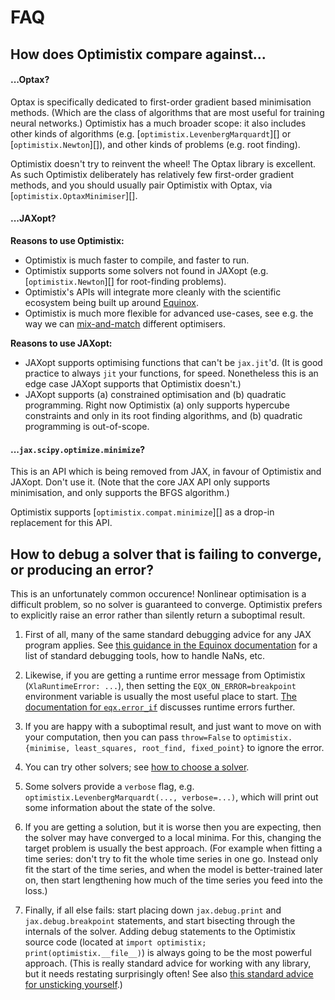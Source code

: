 # FAQ

## How does Optimistix compare against...

#### ...Optax?

Optax is specifically dedicated to first-order gradient based minimisation methods. (Which are the class of algorithms that are most useful for training neural networks.) Optimistix has a much broader scope: it also includes other kinds of algorithms (e.g. [`optimistix.LevenbergMarquardt`][] or [`optimistix.Newton`][]), and other kinds of problems (e.g. root finding).

Optimistix doesn't try to reinvent the wheel! The Optax library is excellent. As such Optimistix deliberately has relatively few first-order gradient methods, and you should usually pair Optimistix with Optax, via [`optimistix.OptaxMinimiser`][].

#### ...JAXopt?

**Reasons to use Optimistix:**

- Optimistix is much faster to compile, and faster to run.
- Optimistix supports some solvers not found in JAXopt (e.g. [`optimistix.Newton`][] for root-finding problems).
- Optimistix's APIs will integrate more cleanly with the scientific ecosystem being built up around [Equinox](https://github.com/patrick-kidger/equinox).
- Optimistix is much more flexible for advanced use-cases, see e.g. the way we can [mix-and-match](./api/searches/introduction.md) different optimisers.

**Reasons to use JAXopt:**

- JAXopt supports optimising functions that can't be `jax.jit`'d. (It is good practice to always `jit` your functions, for speed. Nonetheless this is an edge case JAXopt supports that Optimistix doesn't.)
- JAXopt supports (a) constrained optimisation and (b) quadratic programming. Right now Optimistix (a) only supports hypercube constraints and only in its root finding algorithms, and (b) quadratic programming is out-of-scope.

#### ...`jax.scipy.optimize.minimize`?

This is an API which is being removed from JAX, in favour of Optimistix and JAXopt. Don't use it. (Note that the core JAX API only supports minimisation, and only supports the BFGS algorithm.)

Optimistix supports [`optimistix.compat.minimize`][] as a drop-in replacement for this API.

## How to debug a solver that is failing to converge, or producing an error?

This is an unfortunately common occurence! Nonlinear optimisation is a difficult problem, so no solver is guaranteed to converge. Optimistix prefers to explicitly raise an error rather than silently return a suboptimal result.

1. First of all, many of the same standard debugging advice for any JAX program applies. See [this guidance in the Equinox documentation](https://docs.kidger.site/equinox/api/debug/) for a list of standard debugging tools, how to handle NaNs, etc.

2. Likewise, if you are getting a runtime error message from Optimistix (`XlaRuntimeError: ...`), then setting the `EQX_ON_ERROR=breakpoint` environment variable is usually the most useful place to start. [The documentation for `eqx.error_if`](https://docs.kidger.site/equinox/api/errors/#equinox.error_if) discusses runtime errors further.

3. If you are happy with a suboptimal result, and just want to move on with your computation, then you can pass `throw=False` to `optimistix.{minimise, least_squares, root_find, fixed_point}` to ignore the error.

4. You can try other solvers; see [how to choose a solver](./how-to-choose.md).

5. Some solvers provide a `verbose` flag, e.g. `optimistix.LevenbergMarquardt(..., verbose=...)`, which will print out some information about the state of the solve.

6. If you are getting a solution, but it is worse then you are expecting, then the solver may have converged to a local minima. For this, changing the target problem is usually the best approach. (For example when fitting a time series: don't try to fit the whole time series in one go. Instead only fit the start of the time series, and when the model is better-trained later on, then start lengthening how much of the time series you feed into the loss.)

7. Finally, if all else fails: start placing down `jax.debug.print` and `jax.debug.breakpoint` statements, and start bisecting through the internals of the solver. Adding debug statements to the Optimistix source code (located at `import optimistix; print(optimistix.__file__)`) is always going to be the most powerful approach. (This is really standard advice for working with any library, but it needs restating surprisingly often! See also [this standard advice for unsticking yourself](https://kidger.site/thoughts/how-to-handle-a-hands-off-supervisor/#unsticking-yourself).)

